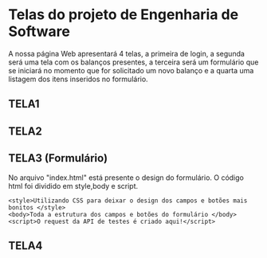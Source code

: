# Telas do projeto de Engenharia de Software
A nossa página Web apresentará 4 telas, a primeira de login, a segunda será uma tela com os balanços presentes, a terceira será um formulário que se iniciará no momento que for solicitado um novo balanço e a quarta uma listagem dos itens inseridos no formulário.
## TELA1
## TELA2
## TELA3 (Formulário)
No arquivo "index.html" está presente o design do formulário. O código html foi dividido em style,body e script.

    <style>Utilizando CSS para deixar o design dos campos e botões mais bonitos </style>
    <body>Toda a estrutura dos campos e botões do formulário </body>
    <script>O request da API de testes é criado aqui!</script>

## TELA4
